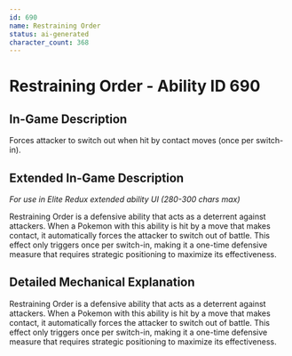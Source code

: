 ```yaml
---
id: 690
name: Restraining Order
status: ai-generated
character_count: 368
---
```


# Restraining Order - Ability ID 690

## In-Game Description
Forces attacker to switch out when hit by contact moves (once per switch-in).

## Extended In-Game Description
*For use in Elite Redux extended ability UI (280-300 chars max)*

Restraining Order is a defensive ability that acts as a deterrent against attackers. When a Pokemon with this ability is hit by a move that makes contact, it automatically forces the attacker to switch out of battle. This effect only triggers once per switch-in, making it a one-time defensive measure that requires strategic positioning to maximize its effectiveness.

## Detailed Mechanical Explanation

Restraining Order is a defensive ability that acts as a deterrent against attackers. When a Pokemon with this ability is hit by a move that makes contact, it automatically forces the attacker to switch out of battle. This effect only triggers once per switch-in, making it a one-time defensive measure that requires strategic positioning to maximize its effectiveness.